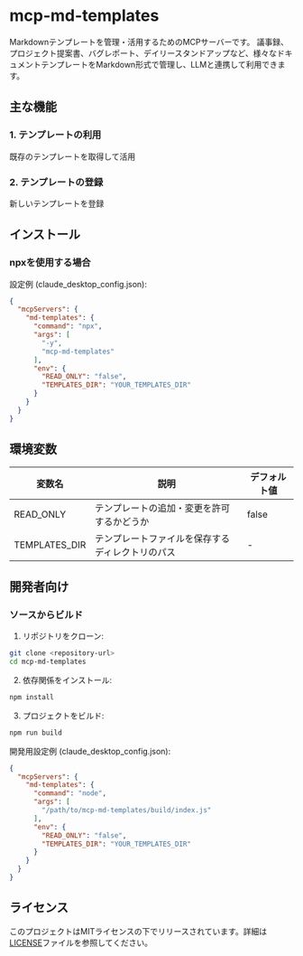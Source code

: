 # mcp-md-templates

Markdownテンプレートを管理・活用するためのMCPサーバーです。
議事録、プロジェクト提案書、バグレポート、デイリースタンドアップなど、様々なドキュメントテンプレートをMarkdown形式で管理し、LLMと連携して利用できます。

## 主な機能

### 1. テンプレートの利用
既存のテンプレートを取得して活用

### 2. テンプレートの登録
新しいテンプレートを登録

## インストール

### npxを使用する場合

設定例 (claude_desktop_config.json):
```json
{
  "mcpServers": {
    "md-templates": {
      "command": "npx",
      "args": [
        "-y",
        "mcp-md-templates"
      ],
      "env": {
        "READ_ONLY": "false",
        "TEMPLATES_DIR": "YOUR_TEMPLATES_DIR"
      }
    }
  }
}
```

## 環境変数

| 変数名 | 説明 | デフォルト値 |
|--------|------|--------------|
| READ_ONLY | テンプレートの追加・変更を許可するかどうか | false |
| TEMPLATES_DIR | テンプレートファイルを保存するディレクトリのパス | - |

## 開発者向け

### ソースからビルド

1. リポジトリをクローン:
```bash
git clone <repository-url>
cd mcp-md-templates
```

2. 依存関係をインストール:
```bash
npm install
```

3. プロジェクトをビルド:
```bash
npm run build
```

開発用設定例 (claude_desktop_config.json):
```json
{
  "mcpServers": {
    "md-templates": {
      "command": "node",
      "args": [
        "/path/to/mcp-md-templates/build/index.js"
      ],
      "env": {
        "READ_ONLY": "false",
        "TEMPLATES_DIR": "YOUR_TEMPLATES_DIR"
      }
    }
  }
}
```

## ライセンス

このプロジェクトはMITライセンスの下でリリースされています。詳細は[LICENSE](LICENSE)ファイルを参照してください。